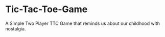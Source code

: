 # Tic-Tac-Toe-Game
A Simple Two Player TTC  Game that reminds us about our childhood with nostalgia.
